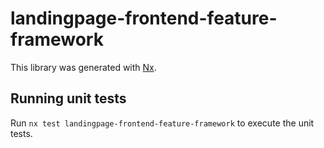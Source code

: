 # landingpage-frontend-feature-framework

This library was generated with [Nx](https://nx.dev).

## Running unit tests

Run `nx test landingpage-frontend-feature-framework` to execute the unit tests.
